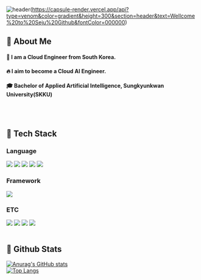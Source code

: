 <div>
  
  <!--Header-->
  ![header](https://camo.githubusercontent.com/3748e8152e8a0638da722baeb360f98118b1d8bba8fe2b0530ad700032765f03/68747470733a2f2f63617073756c652d72656e6465722e76657263656c2e6170702f6170693f747970653d7265637426636f6c6f723d6772616469656e74266865696768743d3130)(https://capsule-render.vercel.app/api?type=venom&color=gradient&height=300&section=header&text=Wellcome%20to%20Seju%20Github&fontColor=000000)
  
</div>

<div>
  <!--Body-->
  
  ## 👀 About Me
  #### :raising_hand: I am a Cloud Engineer from South Korea.<br/>
  #### :fire: I aim to become a Cloud AI Engineer.<br/>
  #### :mortar_board: Bachelor of Applied Artificial Intelligence, Sungkyunkwan University(SKKU)
  <br/>
  <br/>
  
  ## 🧱 Tech Stack
  ### Language
  <img src="https://img.shields.io/badge/C++-00599C?style=flat-square&logo=cplusplus&logoColor=white"/>
  <!--Python-->
  <img src="https://img.shields.io/badge/Python-3776AB?style=flat-square&logo=Python&logoColor=white"/>
  <!--JavaScript-->
  <img src="https://img.shields.io/badge/JavaScript-F7DF1E?style=flat-square&logo=JavaScript&logoColor=white"/>
  <!--HTML5-->
  <img src="https://img.shields.io/badge/HTML5-E34F26?style=flat-square&logo=HTML5&logoColor=white"/>
  <!--CSS-->
  <img src="https://img.shields.io/badge/CSS3-1572B6?style=flat-square&logo=CSS3&logoColor=white"/>
  <br/>
  
  ### Framework
  <!--Flask-->
  <img src="https://img.shields.io/badge/Flask-000000?style=flat-square&logo=Flask&logoColor=white"/>
  
  ### ETC
  <img src="https://img.shields.io/badge/UnrealEngine-0E1128?style=flat-square&logo=unrealengine&logoColor=white"/>
  <!--Amazon AWS-->
  <img src="https://img.shields.io/badge/Amazon AWS-232F3E?style=flat-square&logo=Amazon AWS&logoColor=white"/>
  <img src="https://img.shields.io/badge/SqLite-003B57?style=flat-square&logo=sqlite&logoColor=white"/>
  <!--MySQL-->
  <img src="https://img.shields.io/badge/MySQL-4479A1?style=flat-square&logo=MySQL&logoColor=white"/>
  <br/>
  <br/>
  
  ## 🤔 Github Stats
  [![Anurag's GitHub stats](https://github-readme-stats.vercel.app/api?username=KIMSEJU)](https://github.com/anuraghazra/github-readme-stats)
  <br/>
  [![Top Langs](https://github-readme-stats.vercel.app/api/top-langs/?username=KIMSEJU)](https://github.com/anuraghazra/github-readme-stats)
  
</div>

<!--
**KIMSEJU/KIMSEJU** is a ✨ _special_ ✨ repository because its `README.md` (this file) appears on your GitHub profile.

Here are some ideas to get you started:
- Hi there 👋
- 🔭 I’m currently working on ...
- 🌱 I’m currently learning ...
- 👯 I’m looking to collaborate on ...
- 🤔 I’m looking for help with ...
- 💬 Ask me about ...
- 📫 How to reach me: ...
- 😄 Pronouns: ...
- ⚡ Fun fact: ...
-->

